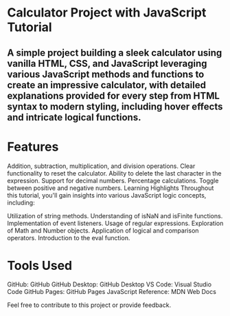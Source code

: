 # Calculator Project with JavaScript Tutorial
## A simple project building a sleek calculator using vanilla HTML, CSS, and JavaScript leveraging various JavaScript methods and functions to create an impressive calculator, with detailed explanations provided for every step from HTML syntax to modern styling, including hover effects and intricate logical functions.

# Features
Addition, subtraction, multiplication, and division operations.
Clear functionality to reset the calculator.
Ability to delete the last character in the expression.
Support for decimal numbers.
Percentage calculations.
Toggle between positive and negative numbers.
Learning Highlights
Throughout this tutorial, you'll gain insights into various JavaScript logic concepts, including:

Utilization of string methods.
Understanding of isNaN and isFinite functions.
Implementation of event listeners.
Usage of regular expressions.
Exploration of Math and Number objects.
Application of logical and comparison operators.
Introduction to the eval function.

# Tools Used
GitHub: GitHub
GitHub Desktop: GitHub Desktop
VS Code: Visual Studio Code
GitHub Pages: GitHub Pages
JavaScript Reference: MDN Web Docs

Feel free to contribute to this project or provide feedback.
